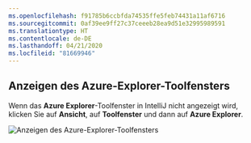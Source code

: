 ```yaml
---
ms.openlocfilehash: f91785b6ccbfda74535ffe5feb74431a11af6716
ms.sourcegitcommit: 0af39ee9ff27c37ceeeb28ea9d51e32995989591
ms.translationtype: HT
ms.contentlocale: de-DE
ms.lasthandoff: 04/21/2020
ms.locfileid: "81669946"
---
```

## <a name="displaying-the-azure-explorer-tool-window"></a>Anzeigen des Azure-Explorer-Toolfensters

Wenn das **Azure Explorer**-Toolfenster in IntelliJ nicht angezeigt wird, klicken Sie auf **Ansicht**, auf **Toolfenster** und dann auf **Azure Explorer**.

![Anzeigen des Azure-Explorer-Toolfensters](../media/show-azure-explorer/show-az-exp-01.png)


